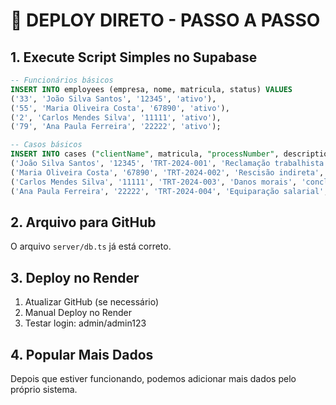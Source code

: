 # 🚀 DEPLOY DIRETO - PASSO A PASSO

## 1. Execute Script Simples no Supabase
```sql
-- Funcionários básicos
INSERT INTO employees (empresa, nome, matricula, status) VALUES
('33', 'João Silva Santos', '12345', 'ativo'),
('55', 'Maria Oliveira Costa', '67890', 'ativo'),
('2', 'Carlos Mendes Silva', '11111', 'ativo'),
('79', 'Ana Paula Ferreira', '22222', 'ativo');

-- Casos básicos  
INSERT INTO cases ("clientName", matricula, "processNumber", description, status) VALUES
('João Silva Santos', '12345', 'TRT-2024-001', 'Reclamação trabalhista', 'pendente'),
('Maria Oliveira Costa', '67890', 'TRT-2024-002', 'Rescisão indireta', 'novo'),
('Carlos Mendes Silva', '11111', 'TRT-2024-003', 'Danos morais', 'concluido'),
('Ana Paula Ferreira', '22222', 'TRT-2024-004', 'Equiparação salarial', 'atrasado');
```

## 2. Arquivo para GitHub
O arquivo `server/db.ts` já está correto.

## 3. Deploy no Render
1. Atualizar GitHub (se necessário)
2. Manual Deploy no Render
3. Testar login: admin/admin123

## 4. Popular Mais Dados
Depois que estiver funcionando, podemos adicionar mais dados pelo próprio sistema.